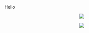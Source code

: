 Hello

<!-- ![Anurag's GitHub stats](https://github-readme-stats.vercel.app/api?username=alexxShandsome&count_private=true&theme=tokyonight) -->

<!-- Summary -->
<p align="center">
	<img src="https://github-readme-stats.vercel.app/api?username=alexxShandsome&count_private=true&theme=tokyonight&show_icons=true">
</p

<!-- Top languages -->
<p align="center">
	<img src="https://github-readme-stats.vercel.app/api/top-langs/?username=alexxShandsome&layout=compact&theme=tokyonight&count_private=true&langs_count=10">
</p

<!-- [![Top Langs](https://github-readme-stats.vercel.app/api/top-langs/?username=anuraghazra&layout=compact)](https://github.com/anuraghazra/github-readme-stats) -->
